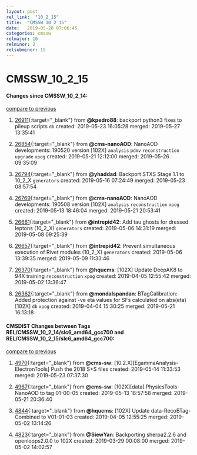 ```yaml
---
layout: post
rel_link:  "10_2_15"
title:  "CMSSW_10_2_15"
date:   2019-05-28 07:06:45
categories: cmssw
relmajor: 10
relminor: 2
relsubminor: 15
---
```


# CMSSW_10_2_15
#### Changes since CMSSW_10_2_14:
[compare to previous](https://github.com/cms-sw/cmssw/compare/CMSSW_10_2_14...CMSSW_10_2_15)



1. [26911](http://github.com/cms-sw/cmssw/pull/26911){:target="_blank"}  from **@kpedro88**: backport python3 fixes to pileup scripts `db`  created: 2019-05-23 16:05:28 merged: 2019-05-27 13:35:41



2. [26854](http://github.com/cms-sw/cmssw/pull/26854){:target="_blank"}  from **@cms-nanoAOD**: NanoAOD developments: 190520 version [102X] `analysis`  `pdmv`  `reconstruction`  `upgrade`  `xpog`  created: 2019-05-21 12:12:00 merged: 2019-05-26 09:35:09



3. [26794](http://github.com/cms-sw/cmssw/pull/26794){:target="_blank"}  from **@yhaddad**: Backport STXS Stage 1.1 to 10_2_X `generators`  created: 2019-05-16 07:24:49 merged: 2019-05-23 08:57:54



4. [26769](http://github.com/cms-sw/cmssw/pull/26769){:target="_blank"}  from **@cms-nanoAOD**: NanoAOD developments: 190508 version [102X] `analysis`  `reconstruction`  `xpog`  created: 2019-05-13 18:46:04 merged: 2019-05-21 20:53:41



5. [26661](http://github.com/cms-sw/cmssw/pull/26661){:target="_blank"}  from **@intrepid42**: Add tau ghosts for dressed leptons (10_2_X) `generators`  created: 2019-05-06 14:31:19 merged: 2019-05-08 09:25:39



6. [26657](http://github.com/cms-sw/cmssw/pull/26657){:target="_blank"}  from **@intrepid42**: Prevent simultaneous execution of Rivet modules (10_2_X) `generators`  created: 2019-05-06 13:39:35 merged: 2019-05-09 11:33:46



7. [26370](http://github.com/cms-sw/cmssw/pull/26370){:target="_blank"}  from **@hqucms**: [102X] Update DeepAK8 to 94X training `reconstruction`  `xpog`  created: 2019-04-05 12:55:42 merged: 2019-05-02 13:36:47



8. [26362](http://github.com/cms-sw/cmssw/pull/26362){:target="_blank"}  from **@mondalspandan**: BTagCalibration: Added protection against -ve eta values for SFs calculated on abs(eta) [102X] `db`  `xpog`  created: 2019-04-04 15:30:25 merged: 2019-05-21 16:13:18



#### CMSDIST Changes between Tags REL/CMSSW_10_2_14/slc6_amd64_gcc700 and REL/CMSSW_10_2_15/slc6_amd64_gcc700:
[compare to previous](https://github.com/cms-sw/cmsdist/compare/REL/CMSSW_10_2_14/slc6_amd64_gcc700...REL/CMSSW_10_2_15/slc6_amd64_gcc700)



1. [4970](http://github.com/cms-sw/cmsdist/pull/4970){:target="_blank"}  from **@cms-sw**: [10.2.X][EgammaAnalysis-ElectronTools] Push the 2018 S+S files created: 2019-05-14 11:33:53 merged: 2019-05-23 07:37:30

2. [4967](http://github.com/cms-sw/cmsdist/pull/4967){:target="_blank"}  from **@cms-sw**: [102X][data] PhysicsTools-NanoAOD to tag 01-00-05 created: 2019-05-13 18:57:58 merged: 2019-05-21 20:36:40

3. [4844](http://github.com/cms-sw/cmsdist/pull/4844){:target="_blank"}  from **@hqucms**: [102X] Update data-RecoBTag-Combined to V01-01-03 created: 2019-04-05 12:55:25 merged: 2019-05-02 13:14:26

4. [4823](http://github.com/cms-sw/cmsdist/pull/4823){:target="_blank"}  from **@SiewYan**: Backporting sherpa2.2.6 and openloops2.0.0 to 102X created: 2019-03-29 00:08:00 merged: 2019-05-02 14:02:57
